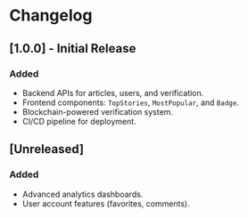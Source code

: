 
# Changelog

## [1.0.0] - Initial Release
### Added
- Backend APIs for articles, users, and verification.
- Frontend components: `TopStories`, `MostPopular`, and `Badge`.
- Blockchain-powered verification system.
- CI/CD pipeline for deployment.

## [Unreleased]
### Added
- Advanced analytics dashboards.
- User account features (favorites, comments).
